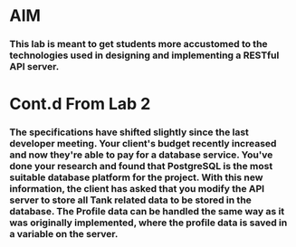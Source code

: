 # AIM
### This lab is meant to get students more accustomed to the technologies used in designing and implementing a RESTful API server.






# Cont.d From Lab 2
### The specifications have shifted slightly since the last developer meeting. Your client's budget recently increased and now they're able to pay for a database service. You've done your research and found that PostgreSQL is the most suitable database platform for the project. With this new information, the client has asked that you modify the API server to store all Tank related data to be stored in the database. The Profile data can be handled the same way as it was originally implemented, where the profile data is saved in a variable on the server.